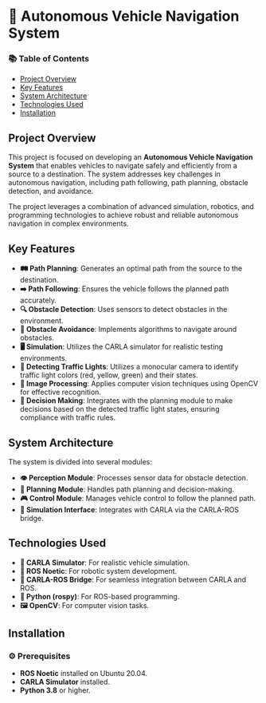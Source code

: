 # 🚗 Autonomous Vehicle Navigation System

### 📚 Table of Contents
- [Project Overview](#project-overview)
- [Key Features](#key-features)
- [System Architecture](#system-architecture)
- [Technologies Used](#technologies-used)
- [Installation](#installation)

## Project Overview
This project is focused on developing an **Autonomous Vehicle Navigation System** that enables vehicles to navigate safely and efficiently from a source to a destination. The system addresses key challenges in autonomous navigation, including path following, path planning, obstacle detection, and avoidance.

The project leverages a combination of advanced simulation, robotics, and programming technologies to achieve robust and reliable autonomous navigation in complex environments.

## Key Features
- **🛤️ Path Planning**: Generates an optimal path from the source to the destination.
- **➡️ Path Following**: Ensures the vehicle follows the planned path accurately.
- **🔍 Obstacle Detection**: Uses sensors to detect obstacles in the environment.
- **🚧 Obstacle Avoidance**: Implements algorithms to navigate around obstacles.
- **🖥️ Simulation**: Utilizes the CARLA simulator for realistic testing environments.
- **🔴 Detecting Traffic Lights**: Utilizes a monocular camera to identify traffic light colors (red, yellow, green) and their states.
- **📸 Image Processing**: Applies computer vision techniques using OpenCV for effective recognition.
- **🚦 Decision Making**: Integrates with the planning module to make decisions based on the detected traffic light states, ensuring compliance with traffic rules.
## System Architecture
The system is divided into several modules:

- **👁️ Perception Module**: Processes sensor data for obstacle detection.
- **🧠 Planning Module**: Handles path planning and decision-making.
- **🎮 Control Module**: Manages vehicle control to follow the planned path.
- **🔗 Simulation Interface**: Integrates with CARLA via the CARLA-ROS bridge.

## Technologies Used
- **🚙 CARLA Simulator**: For realistic vehicle simulation.
- **🤖 ROS Noetic**: For robotic system development.
- **🔌 CARLA-ROS Bridge**: For seamless integration between CARLA and ROS.
- **🐍 Python (rospy)**: For ROS-based programming.
- **🖼️ OpenCV**: For computer vision tasks.


## Installation

### ⚙️ Prerequisites
- **ROS Noetic** installed on Ubuntu 20.04.
- **CARLA Simulator** installed.
- **Python 3.8** or higher.
